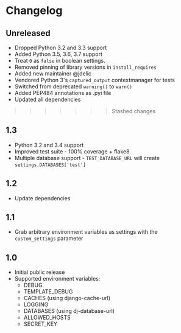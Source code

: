# Changelog

## Unreleased

* Dropped Python 3.2 and 3.3 support
* Added Python 3.5, 3.6, 3.7 support
* Treat `0` as `false` in boolean settings.
* Removed pinning of library versions in `install_requires`
* Added new maintainer @jdelic
* Vendored Python 3's `captured_output` contextmanager for tests
* Switched from deprecated `warning()` to `warn()`
* Added PEP484 annotations as .pyi file
* Updated all dependencies

>>>>>>> Stashed changes

## 1.3

* Python 3.2 and 3.4 support
* Improved test suite - 100% coverage + flake8
* Multiple database support - `TEST_DATABASE_URL` will create `settings.DATABASES['test']`


## 1.2

* Update dependencies


## 1.1

* Grab arbitrary environment variables as settings with the `custom_settings` parameter


## 1.0

* Initial public release
* Supported environment variables:
    * DEBUG
    * TEMPLATE_DEBUG
    * CACHES (using django-cache-url)
    * LOGGING
    * DATABASES (using dj-database-url)
    * ALLOWED_HOSTS
    * SECRET_KEY
